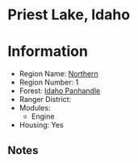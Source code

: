 
Priest Lake, Idaho
==================
  
# Information  
* Region Name: [Northern]()  
* Region Number: 1  
* Forest: [Idaho Panhandle](https://www.fs.usda.gov/ipnf/)  
* Ranger District: []()  
* Modules:  
  - Engine  
* Housing: Yes  
  
## Notes

